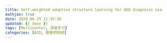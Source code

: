 ```yaml
---
title: Self-weighted adaptive structure learning for ASD diagnosis via multi-template multi-center representation
mathjax: true
date: 2020-06-29 21:35:20
updated: {{ date }}
tags: [MultiCenter, 深度学习]
categories: [ASD, 图巻积网络]
---
```

